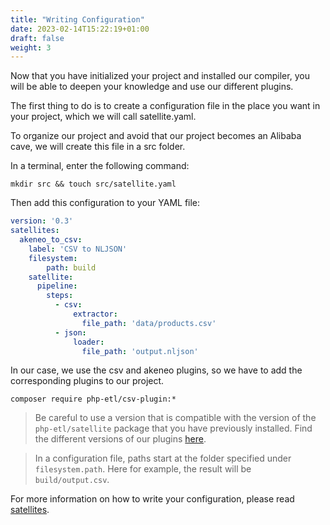 ```yaml
---
title: "Writing Configuration"
date: 2023-02-14T15:22:19+01:00
draft: false
weight: 3
---
```


Now that you have initialized your project and installed our compiler, you will be able to deepen your knowledge and use our different plugins.

The first thing to do is to create a configuration file in the place you want in your project, which we will call satellite.yaml.

To organize our project and avoid that our project becomes an Alibaba cave, we will create this file in a src folder.

In a terminal, enter the following command:

```shell
mkdir src && touch src/satellite.yaml
```

Then add this configuration to your YAML file:

```yaml
version: '0.3'
satellites:
  akeneo_to_csv:
    label: 'CSV to NLJSON'
    filesystem:
        path: build
    satellite:
      pipeline:
        steps:
          - csv:
              extractor:
                file_path: 'data/products.csv'
          - json:
              loader:
                file_path: 'output.nljson'

```

In our case, we use the csv and akeneo plugins, so we have to add the corresponding plugins to our project.

```shell
composer require php-etl/csv-plugin:*
```

> Be careful to use a version that is compatible with the version of the `php-etl/satellite` package that you have previously installed.
> Find the different versions of our plugins [here](https://packagist.org/?query=php-etl%2F).

> In a configuration file, paths start at the folder specified under `filesystem.path`. Here for example, the result will be `build/output.csv`.

For more information on how to write your configuration, please read [satellites](../satellite).
